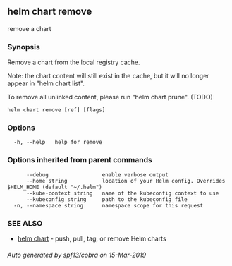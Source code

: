 ## helm chart remove

remove a chart

### Synopsis


Remove a chart from the local registry cache.

Note: the chart content will still exist in the cache,
but it will no longer appear in "helm chart list".

To remove all unlinked content, please run "helm chart prune". (TODO)


```
helm chart remove [ref] [flags]
```

### Options

```
  -h, --help   help for remove
```

### Options inherited from parent commands

```
      --debug                 enable verbose output
      --home string           location of your Helm config. Overrides $HELM_HOME (default "~/.helm")
      --kube-context string   name of the kubeconfig context to use
      --kubeconfig string     path to the kubeconfig file
  -n, --namespace string      namespace scope for this request
```

### SEE ALSO

* [helm chart](helm_chart.md)	 - push, pull, tag, or remove Helm charts

###### Auto generated by spf13/cobra on 15-Mar-2019
